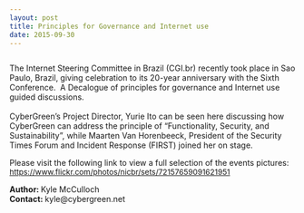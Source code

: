 ```yaml
---
layout: post
title: Principles for Governance and Internet use
date: 2015-09-30
---
```

<img src="{{site.media}}img.png" alt=""/>


<p><!--[if gte mso 9]><xml>
 <o:OfficeDocumentSettings>
<o:AllowPNG/>
 </o:OfficeDocumentSettings>
</xml><![endif]--><!--[if gte mso 9]><xml>
 <w:WordDocument>
<w:View>Normal</w:View>
<w:Zoom>0</w:Zoom>
<w:TrackMoves/>
<w:TrackFormatting/>
<w:PunctuationKerning/>
<w:ValidateAgainstSchemas/>
<w:SaveIfXMLInvalid>false</w:SaveIfXMLInvalid>
<w:IgnoreMixedContent>false</w:IgnoreMixedContent>
<w:AlwaysShowPlaceholderText>false</w:AlwaysShowPlaceholderText>
<w:DoNotPromoteQF/>
<w:LidThemeOther>EN-US</w:LidThemeOther>
<w:LidThemeAsian>JA</w:LidThemeAsian>
<w:LidThemeComplexScript>X-NONE</w:LidThemeComplexScript>
<w:Compatibility>
 <w:BreakWrappedTables/>
 <w:SnapToGridInCell/>
 <w:WrapTextWithPunct/>
 <w:UseAsianBreakRules/>
 <w:DontGrowAutofit/>
 <w:SplitPgBreakAndParaMark/>
 <w:EnableOpenTypeKerning/>
 <w:DontFlipMirrorIndents/>
 <w:OverrideTableStyleHps/>
 <w:UseFELayout/>
</w:Compatibility>
<m:mathPr>
 <m:mathFont m:val="Cambria Math"/>
 <m:brkBin m:val="before"/>
 <m:brkBinSub m:val="&#45;-"/>
 <m:smallFrac m:val="off"/>
 <m:dispDef/>
 <m:lMargin m:val="0"/>
 <m:rMargin m:val="0"/>
 <m:defJc m:val="centerGroup"/>
 <m:wrapIndent m:val="1440"/>
 <m:intLim m:val="subSup"/>
 <m:naryLim m:val="undOvr"/>
</m:mathPr></w:WordDocument>
</xml><![endif]--><!--[if gte mso 9]><xml>
 <w:LatentStyles DefLockedState="false" DefUnhideWhenUsed="true"
DefSemiHidden="true" DefQFormat="false" DefPriority="99"
LatentStyleCount="276">
<w:LsdException Locked="false" Priority="0" SemiHidden="false"
 UnhideWhenUsed="false" QFormat="true" Name="Normal"/>
<w:LsdException Locked="false" Priority="9" SemiHidden="false"
 UnhideWhenUsed="false" QFormat="true" Name="heading 1"/>
<w:LsdException Locked="false" Priority="9" QFormat="true" Name="heading 2"/>
<w:LsdException Locked="false" Priority="9" QFormat="true" Name="heading 3"/>
<w:LsdException Locked="false" Priority="9" QFormat="true" Name="heading 4"/>
<w:LsdException Locked="false" Priority="9" QFormat="true" Name="heading 5"/>
<w:LsdException Locked="false" Priority="9" QFormat="true" Name="heading 6"/>
<w:LsdException Locked="false" Priority="9" QFormat="true" Name="heading 7"/>
<w:LsdException Locked="false" Priority="9" QFormat="true" Name="heading 8"/>
<w:LsdException Locked="false" Priority="9" QFormat="true" Name="heading 9"/>
<w:LsdException Locked="false" Priority="39" Name="toc 1"/>
<w:LsdException Locked="false" Priority="39" Name="toc 2"/>
<w:LsdException Locked="false" Priority="39" Name="toc 3"/>
<w:LsdException Locked="false" Priority="39" Name="toc 4"/>
<w:LsdException Locked="false" Priority="39" Name="toc 5"/>
<w:LsdException Locked="false" Priority="39" Name="toc 6"/>
<w:LsdException Locked="false" Priority="39" Name="toc 7"/>
<w:LsdException Locked="false" Priority="39" Name="toc 8"/>
<w:LsdException Locked="false" Priority="39" Name="toc 9"/>
<w:LsdException Locked="false" Priority="35" QFormat="true" Name="caption"/>
<w:LsdException Locked="false" Priority="10" SemiHidden="false"
 UnhideWhenUsed="false" QFormat="true" Name="Title"/>
<w:LsdException Locked="false" Priority="1" Name="Default Paragraph Font"/>
<w:LsdException Locked="false" Priority="11" SemiHidden="false"
 UnhideWhenUsed="false" QFormat="true" Name="Subtitle"/>
<w:LsdException Locked="false" Priority="22" SemiHidden="false"
 UnhideWhenUsed="false" QFormat="true" Name="Strong"/>
<w:LsdException Locked="false" Priority="20" SemiHidden="false"
 UnhideWhenUsed="false" QFormat="true" Name="Emphasis"/>
<w:LsdException Locked="false" Priority="59" SemiHidden="false"
 UnhideWhenUsed="false" Name="Table Grid"/>
<w:LsdException Locked="false" UnhideWhenUsed="false" Name="Placeholder Text"/>
<w:LsdException Locked="false" Priority="1" SemiHidden="false"
 UnhideWhenUsed="false" QFormat="true" Name="No Spacing"/>
<w:LsdException Locked="false" Priority="60" SemiHidden="false"
 UnhideWhenUsed="false" Name="Light Shading"/>
<w:LsdException Locked="false" Priority="61" SemiHidden="false"
 UnhideWhenUsed="false" Name="Light List"/>
<w:LsdException Locked="false" Priority="62" SemiHidden="false"
 UnhideWhenUsed="false" Name="Light Grid"/>
<w:LsdException Locked="false" Priority="63" SemiHidden="false"
 UnhideWhenUsed="false" Name="Medium Shading 1"/>
<w:LsdException Locked="false" Priority="64" SemiHidden="false"
 UnhideWhenUsed="false" Name="Medium Shading 2"/>
<w:LsdException Locked="false" Priority="65" SemiHidden="false"
 UnhideWhenUsed="false" Name="Medium List 1"/>
<w:LsdException Locked="false" Priority="66" SemiHidden="false"
 UnhideWhenUsed="false" Name="Medium List 2"/>
<w:LsdException Locked="false" Priority="67" SemiHidden="false"
 UnhideWhenUsed="false" Name="Medium Grid 1"/>
<w:LsdException Locked="false" Priority="68" SemiHidden="false"
 UnhideWhenUsed="false" Name="Medium Grid 2"/>
<w:LsdException Locked="false" Priority="69" SemiHidden="false"
 UnhideWhenUsed="false" Name="Medium Grid 3"/>
<w:LsdException Locked="false" Priority="70" SemiHidden="false"
 UnhideWhenUsed="false" Name="Dark List"/>
<w:LsdException Locked="false" Priority="71" SemiHidden="false"
 UnhideWhenUsed="false" Name="Colorful Shading"/>
<w:LsdException Locked="false" Priority="72" SemiHidden="false"
 UnhideWhenUsed="false" Name="Colorful List"/>
<w:LsdException Locked="false" Priority="73" SemiHidden="false"
 UnhideWhenUsed="false" Name="Colorful Grid"/>
<w:LsdException Locked="false" Priority="60" SemiHidden="false"
 UnhideWhenUsed="false" Name="Light Shading Accent 1"/>
<w:LsdException Locked="false" Priority="61" SemiHidden="false"
 UnhideWhenUsed="false" Name="Light List Accent 1"/>
<w:LsdException Locked="false" Priority="62" SemiHidden="false"
 UnhideWhenUsed="false" Name="Light Grid Accent 1"/>
<w:LsdException Locked="false" Priority="63" SemiHidden="false"
 UnhideWhenUsed="false" Name="Medium Shading 1 Accent 1"/>
<w:LsdException Locked="false" Priority="64" SemiHidden="false"
 UnhideWhenUsed="false" Name="Medium Shading 2 Accent 1"/>
<w:LsdException Locked="false" Priority="65" SemiHidden="false"
 UnhideWhenUsed="false" Name="Medium List 1 Accent 1"/>
<w:LsdException Locked="false" UnhideWhenUsed="false" Name="Revision"/>
<w:LsdException Locked="false" Priority="34" SemiHidden="false"
 UnhideWhenUsed="false" QFormat="true" Name="List Paragraph"/>
<w:LsdException Locked="false" Priority="29" SemiHidden="false"
 UnhideWhenUsed="false" QFormat="true" Name="Quote"/>
<w:LsdException Locked="false" Priority="30" SemiHidden="false"
 UnhideWhenUsed="false" QFormat="true" Name="Intense Quote"/>
<w:LsdException Locked="false" Priority="66" SemiHidden="false"
 UnhideWhenUsed="false" Name="Medium List 2 Accent 1"/>
<w:LsdException Locked="false" Priority="67" SemiHidden="false"
 UnhideWhenUsed="false" Name="Medium Grid 1 Accent 1"/>
<w:LsdException Locked="false" Priority="68" SemiHidden="false"
 UnhideWhenUsed="false" Name="Medium Grid 2 Accent 1"/>
<w:LsdException Locked="false" Priority="69" SemiHidden="false"
 UnhideWhenUsed="false" Name="Medium Grid 3 Accent 1"/>
<w:LsdException Locked="false" Priority="70" SemiHidden="false"
 UnhideWhenUsed="false" Name="Dark List Accent 1"/>
<w:LsdException Locked="false" Priority="71" SemiHidden="false"
 UnhideWhenUsed="false" Name="Colorful Shading Accent 1"/>
<w:LsdException Locked="false" Priority="72" SemiHidden="false"
 UnhideWhenUsed="false" Name="Colorful List Accent 1"/>
<w:LsdException Locked="false" Priority="73" SemiHidden="false"
 UnhideWhenUsed="false" Name="Colorful Grid Accent 1"/>
<w:LsdException Locked="false" Priority="60" SemiHidden="false"
 UnhideWhenUsed="false" Name="Light Shading Accent 2"/>
<w:LsdException Locked="false" Priority="61" SemiHidden="false"
 UnhideWhenUsed="false" Name="Light List Accent 2"/>
<w:LsdException Locked="false" Priority="62" SemiHidden="false"
 UnhideWhenUsed="false" Name="Light Grid Accent 2"/>
<w:LsdException Locked="false" Priority="63" SemiHidden="false"
 UnhideWhenUsed="false" Name="Medium Shading 1 Accent 2"/>
<w:LsdException Locked="false" Priority="64" SemiHidden="false"
 UnhideWhenUsed="false" Name="Medium Shading 2 Accent 2"/>
<w:LsdException Locked="false" Priority="65" SemiHidden="false"
 UnhideWhenUsed="false" Name="Medium List 1 Accent 2"/>
<w:LsdException Locked="false" Priority="66" SemiHidden="false"
 UnhideWhenUsed="false" Name="Medium List 2 Accent 2"/>
<w:LsdException Locked="false" Priority="67" SemiHidden="false"
 UnhideWhenUsed="false" Name="Medium Grid 1 Accent 2"/>
<w:LsdException Locked="false" Priority="68" SemiHidden="false"
 UnhideWhenUsed="false" Name="Medium Grid 2 Accent 2"/>
<w:LsdException Locked="false" Priority="69" SemiHidden="false"
 UnhideWhenUsed="false" Name="Medium Grid 3 Accent 2"/>
<w:LsdException Locked="false" Priority="70" SemiHidden="false"
 UnhideWhenUsed="false" Name="Dark List Accent 2"/>
<w:LsdException Locked="false" Priority="71" SemiHidden="false"
 UnhideWhenUsed="false" Name="Colorful Shading Accent 2"/>
<w:LsdException Locked="false" Priority="72" SemiHidden="false"
 UnhideWhenUsed="false" Name="Colorful List Accent 2"/>
<w:LsdException Locked="false" Priority="73" SemiHidden="false"
 UnhideWhenUsed="false" Name="Colorful Grid Accent 2"/>
<w:LsdException Locked="false" Priority="60" SemiHidden="false"
 UnhideWhenUsed="false" Name="Light Shading Accent 3"/>
<w:LsdException Locked="false" Priority="61" SemiHidden="false"
 UnhideWhenUsed="false" Name="Light List Accent 3"/>
<w:LsdException Locked="false" Priority="62" SemiHidden="false"
 UnhideWhenUsed="false" Name="Light Grid Accent 3"/>
<w:LsdException Locked="false" Priority="63" SemiHidden="false"
 UnhideWhenUsed="false" Name="Medium Shading 1 Accent 3"/>
<w:LsdException Locked="false" Priority="64" SemiHidden="false"
 UnhideWhenUsed="false" Name="Medium Shading 2 Accent 3"/>
<w:LsdException Locked="false" Priority="65" SemiHidden="false"
 UnhideWhenUsed="false" Name="Medium List 1 Accent 3"/>
<w:LsdException Locked="false" Priority="66" SemiHidden="false"
 UnhideWhenUsed="false" Name="Medium List 2 Accent 3"/>
<w:LsdException Locked="false" Priority="67" SemiHidden="false"
 UnhideWhenUsed="false" Name="Medium Grid 1 Accent 3"/>
<w:LsdException Locked="false" Priority="68" SemiHidden="false"
 UnhideWhenUsed="false" Name="Medium Grid 2 Accent 3"/>
<w:LsdException Locked="false" Priority="69" SemiHidden="false"
 UnhideWhenUsed="false" Name="Medium Grid 3 Accent 3"/>
<w:LsdException Locked="false" Priority="70" SemiHidden="false"
 UnhideWhenUsed="false" Name="Dark List Accent 3"/>
<w:LsdException Locked="false" Priority="71" SemiHidden="false"
 UnhideWhenUsed="false" Name="Colorful Shading Accent 3"/>
<w:LsdException Locked="false" Priority="72" SemiHidden="false"
 UnhideWhenUsed="false" Name="Colorful List Accent 3"/>
<w:LsdException Locked="false" Priority="73" SemiHidden="false"
 UnhideWhenUsed="false" Name="Colorful Grid Accent 3"/>
<w:LsdException Locked="false" Priority="60" SemiHidden="false"
 UnhideWhenUsed="false" Name="Light Shading Accent 4"/>
<w:LsdException Locked="false" Priority="61" SemiHidden="false"
 UnhideWhenUsed="false" Name="Light List Accent 4"/>
<w:LsdException Locked="false" Priority="62" SemiHidden="false"
 UnhideWhenUsed="false" Name="Light Grid Accent 4"/>
<w:LsdException Locked="false" Priority="63" SemiHidden="false"
 UnhideWhenUsed="false" Name="Medium Shading 1 Accent 4"/>
<w:LsdException Locked="false" Priority="64" SemiHidden="false"
 UnhideWhenUsed="false" Name="Medium Shading 2 Accent 4"/>
<w:LsdException Locked="false" Priority="65" SemiHidden="false"
 UnhideWhenUsed="false" Name="Medium List 1 Accent 4"/>
<w:LsdException Locked="false" Priority="66" SemiHidden="false"
 UnhideWhenUsed="false" Name="Medium List 2 Accent 4"/>
<w:LsdException Locked="false" Priority="67" SemiHidden="false"
 UnhideWhenUsed="false" Name="Medium Grid 1 Accent 4"/>
<w:LsdException Locked="false" Priority="68" SemiHidden="false"
 UnhideWhenUsed="false" Name="Medium Grid 2 Accent 4"/>
<w:LsdException Locked="false" Priority="69" SemiHidden="false"
 UnhideWhenUsed="false" Name="Medium Grid 3 Accent 4"/>
<w:LsdException Locked="false" Priority="70" SemiHidden="false"
 UnhideWhenUsed="false" Name="Dark List Accent 4"/>
<w:LsdException Locked="false" Priority="71" SemiHidden="false"
 UnhideWhenUsed="false" Name="Colorful Shading Accent 4"/>
<w:LsdException Locked="false" Priority="72" SemiHidden="false"
 UnhideWhenUsed="false" Name="Colorful List Accent 4"/>
<w:LsdException Locked="false" Priority="73" SemiHidden="false"
 UnhideWhenUsed="false" Name="Colorful Grid Accent 4"/>
<w:LsdException Locked="false" Priority="60" SemiHidden="false"
 UnhideWhenUsed="false" Name="Light Shading Accent 5"/>
<w:LsdException Locked="false" Priority="61" SemiHidden="false"
 UnhideWhenUsed="false" Name="Light List Accent 5"/>
<w:LsdException Locked="false" Priority="62" SemiHidden="false"
 UnhideWhenUsed="false" Name="Light Grid Accent 5"/>
<w:LsdException Locked="false" Priority="63" SemiHidden="false"
 UnhideWhenUsed="false" Name="Medium Shading 1 Accent 5"/>
<w:LsdException Locked="false" Priority="64" SemiHidden="false"
 UnhideWhenUsed="false" Name="Medium Shading 2 Accent 5"/>
<w:LsdException Locked="false" Priority="65" SemiHidden="false"
 UnhideWhenUsed="false" Name="Medium List 1 Accent 5"/>
<w:LsdException Locked="false" Priority="66" SemiHidden="false"
 UnhideWhenUsed="false" Name="Medium List 2 Accent 5"/>
<w:LsdException Locked="false" Priority="67" SemiHidden="false"
 UnhideWhenUsed="false" Name="Medium Grid 1 Accent 5"/>
<w:LsdException Locked="false" Priority="68" SemiHidden="false"
 UnhideWhenUsed="false" Name="Medium Grid 2 Accent 5"/>
<w:LsdException Locked="false" Priority="69" SemiHidden="false"
 UnhideWhenUsed="false" Name="Medium Grid 3 Accent 5"/>
<w:LsdException Locked="false" Priority="70" SemiHidden="false"
 UnhideWhenUsed="false" Name="Dark List Accent 5"/>
<w:LsdException Locked="false" Priority="71" SemiHidden="false"
 UnhideWhenUsed="false" Name="Colorful Shading Accent 5"/>
<w:LsdException Locked="false" Priority="72" SemiHidden="false"
 UnhideWhenUsed="false" Name="Colorful List Accent 5"/>
<w:LsdException Locked="false" Priority="73" SemiHidden="false"
 UnhideWhenUsed="false" Name="Colorful Grid Accent 5"/>
<w:LsdException Locked="false" Priority="60" SemiHidden="false"
 UnhideWhenUsed="false" Name="Light Shading Accent 6"/>
<w:LsdException Locked="false" Priority="61" SemiHidden="false"
 UnhideWhenUsed="false" Name="Light List Accent 6"/>
<w:LsdException Locked="false" Priority="62" SemiHidden="false"
 UnhideWhenUsed="false" Name="Light Grid Accent 6"/>
<w:LsdException Locked="false" Priority="63" SemiHidden="false"
 UnhideWhenUsed="false" Name="Medium Shading 1 Accent 6"/>
<w:LsdException Locked="false" Priority="64" SemiHidden="false"
 UnhideWhenUsed="false" Name="Medium Shading 2 Accent 6"/>
<w:LsdException Locked="false" Priority="65" SemiHidden="false"
 UnhideWhenUsed="false" Name="Medium List 1 Accent 6"/>
<w:LsdException Locked="false" Priority="66" SemiHidden="false"
 UnhideWhenUsed="false" Name="Medium List 2 Accent 6"/>
<w:LsdException Locked="false" Priority="67" SemiHidden="false"
 UnhideWhenUsed="false" Name="Medium Grid 1 Accent 6"/>
<w:LsdException Locked="false" Priority="68" SemiHidden="false"
 UnhideWhenUsed="false" Name="Medium Grid 2 Accent 6"/>
<w:LsdException Locked="false" Priority="69" SemiHidden="false"
 UnhideWhenUsed="false" Name="Medium Grid 3 Accent 6"/>
<w:LsdException Locked="false" Priority="70" SemiHidden="false"
 UnhideWhenUsed="false" Name="Dark List Accent 6"/>
<w:LsdException Locked="false" Priority="71" SemiHidden="false"
 UnhideWhenUsed="false" Name="Colorful Shading Accent 6"/>
<w:LsdException Locked="false" Priority="72" SemiHidden="false"
 UnhideWhenUsed="false" Name="Colorful List Accent 6"/>
<w:LsdException Locked="false" Priority="73" SemiHidden="false"
 UnhideWhenUsed="false" Name="Colorful Grid Accent 6"/>
<w:LsdException Locked="false" Priority="19" SemiHidden="false"
 UnhideWhenUsed="false" QFormat="true" Name="Subtle Emphasis"/>
<w:LsdException Locked="false" Priority="21" SemiHidden="false"
 UnhideWhenUsed="false" QFormat="true" Name="Intense Emphasis"/>
<w:LsdException Locked="false" Priority="31" SemiHidden="false"
 UnhideWhenUsed="false" QFormat="true" Name="Subtle Reference"/>
<w:LsdException Locked="false" Priority="32" SemiHidden="false"
 UnhideWhenUsed="false" QFormat="true" Name="Intense Reference"/>
<w:LsdException Locked="false" Priority="33" SemiHidden="false"
 UnhideWhenUsed="false" QFormat="true" Name="Book Title"/>
<w:LsdException Locked="false" Priority="37" Name="Bibliography"/>
<w:LsdException Locked="false" Priority="39" QFormat="true" Name="TOC Heading"/>
 </w:LatentStyles>
</xml><![endif]--><!--[if gte mso 10]>
<style>
 /* Style Definitions */
table.MsoNormalTable
	{mso-style-name:"Table Normal";
	mso-tstyle-rowband-size:0;
	mso-tstyle-colband-size:0;
	mso-style-noshow:yes;
	mso-style-priority:99;
	mso-style-parent:"";
	mso-padding-alt:0in 5.4pt 0in 5.4pt;
	mso-para-margin:0in;
	mso-para-margin-bottom:.0001pt;
	mso-pagination:widow-orphan;
	font-size:12.0pt;
	font-family:Cambria;
	mso-ascii-font-family:Cambria;
	mso-ascii-theme-font:minor-latin;
	mso-hansi-font-family:Cambria;
	mso-hansi-theme-font:minor-latin;}
</style>
<![endif]--><!--StartFragment-->The Internet Steering Committee in Brazil (CGI.br) recently took place in Sao Paulo, Brazil, giving celebration to its 20-year anniversary with the Sixth Conference.&nbsp; A Decalogue of principles for governance and Internet use guided discussions.<br /><br />CyberGreen’s Project Director, Yurie Ito can be seen here discussing how CyberGreen can address the principle of “Functionality, Security, and Sustainability”, while Maarten Van Horenbeeck, President of the Security Times Forum and Incident Response (FIRST) joined her on stage.</p><p><!--[if gte mso 9]><xml>
 <o:OfficeDocumentSettings>
<o:AllowPNG/>
 </o:OfficeDocumentSettings>
</xml><![endif]--><!--[if gte mso 9]><xml>
 <w:WordDocument>
<w:View>Normal</w:View>
<w:Zoom>0</w:Zoom>
<w:TrackMoves/>
<w:TrackFormatting/>
<w:PunctuationKerning/>
<w:ValidateAgainstSchemas/>
<w:SaveIfXMLInvalid>false</w:SaveIfXMLInvalid>
<w:IgnoreMixedContent>false</w:IgnoreMixedContent>
<w:AlwaysShowPlaceholderText>false</w:AlwaysShowPlaceholderText>
<w:DoNotPromoteQF/>
<w:LidThemeOther>EN-US</w:LidThemeOther>
<w:LidThemeAsian>JA</w:LidThemeAsian>
<w:LidThemeComplexScript>X-NONE</w:LidThemeComplexScript>
<w:Compatibility>
 <w:BreakWrappedTables/>
 <w:SnapToGridInCell/>
 <w:WrapTextWithPunct/>
 <w:UseAsianBreakRules/>
 <w:DontGrowAutofit/>
 <w:SplitPgBreakAndParaMark/>
 <w:EnableOpenTypeKerning/>
 <w:DontFlipMirrorIndents/>
 <w:OverrideTableStyleHps/>
 <w:UseFELayout/>
</w:Compatibility>
<m:mathPr>
 <m:mathFont m:val="Cambria Math"/>
 <m:brkBin m:val="before"/>
 <m:brkBinSub m:val="&#45;-"/>
 <m:smallFrac m:val="off"/>
 <m:dispDef/>
 <m:lMargin m:val="0"/>
 <m:rMargin m:val="0"/>
 <m:defJc m:val="centerGroup"/>
 <m:wrapIndent m:val="1440"/>
 <m:intLim m:val="subSup"/>
 <m:naryLim m:val="undOvr"/>
</m:mathPr></w:WordDocument>
</xml><![endif]--><!--[if gte mso 9]><xml>
 <w:LatentStyles DefLockedState="false" DefUnhideWhenUsed="true"
DefSemiHidden="true" DefQFormat="false" DefPriority="99"
LatentStyleCount="276">
<w:LsdException Locked="false" Priority="0" SemiHidden="false"
 UnhideWhenUsed="false" QFormat="true" Name="Normal"/>
<w:LsdException Locked="false" Priority="9" SemiHidden="false"
 UnhideWhenUsed="false" QFormat="true" Name="heading 1"/>
<w:LsdException Locked="false" Priority="9" QFormat="true" Name="heading 2"/>
<w:LsdException Locked="false" Priority="9" QFormat="true" Name="heading 3"/>
<w:LsdException Locked="false" Priority="9" QFormat="true" Name="heading 4"/>
<w:LsdException Locked="false" Priority="9" QFormat="true" Name="heading 5"/>
<w:LsdException Locked="false" Priority="9" QFormat="true" Name="heading 6"/>
<w:LsdException Locked="false" Priority="9" QFormat="true" Name="heading 7"/>
<w:LsdException Locked="false" Priority="9" QFormat="true" Name="heading 8"/>
<w:LsdException Locked="false" Priority="9" QFormat="true" Name="heading 9"/>
<w:LsdException Locked="false" Priority="39" Name="toc 1"/>
<w:LsdException Locked="false" Priority="39" Name="toc 2"/>
<w:LsdException Locked="false" Priority="39" Name="toc 3"/>
<w:LsdException Locked="false" Priority="39" Name="toc 4"/>
<w:LsdException Locked="false" Priority="39" Name="toc 5"/>
<w:LsdException Locked="false" Priority="39" Name="toc 6"/>
<w:LsdException Locked="false" Priority="39" Name="toc 7"/>
<w:LsdException Locked="false" Priority="39" Name="toc 8"/>
<w:LsdException Locked="false" Priority="39" Name="toc 9"/>
<w:LsdException Locked="false" Priority="35" QFormat="true" Name="caption"/>
<w:LsdException Locked="false" Priority="10" SemiHidden="false"
 UnhideWhenUsed="false" QFormat="true" Name="Title"/>
<w:LsdException Locked="false" Priority="1" Name="Default Paragraph Font"/>
<w:LsdException Locked="false" Priority="11" SemiHidden="false"
 UnhideWhenUsed="false" QFormat="true" Name="Subtitle"/>
<w:LsdException Locked="false" Priority="22" SemiHidden="false"
 UnhideWhenUsed="false" QFormat="true" Name="Strong"/>
<w:LsdException Locked="false" Priority="20" SemiHidden="false"
 UnhideWhenUsed="false" QFormat="true" Name="Emphasis"/>
<w:LsdException Locked="false" Priority="59" SemiHidden="false"
 UnhideWhenUsed="false" Name="Table Grid"/>
<w:LsdException Locked="false" UnhideWhenUsed="false" Name="Placeholder Text"/>
<w:LsdException Locked="false" Priority="1" SemiHidden="false"
 UnhideWhenUsed="false" QFormat="true" Name="No Spacing"/>
<w:LsdException Locked="false" Priority="60" SemiHidden="false"
 UnhideWhenUsed="false" Name="Light Shading"/>
<w:LsdException Locked="false" Priority="61" SemiHidden="false"
 UnhideWhenUsed="false" Name="Light List"/>
<w:LsdException Locked="false" Priority="62" SemiHidden="false"
 UnhideWhenUsed="false" Name="Light Grid"/>
<w:LsdException Locked="false" Priority="63" SemiHidden="false"
 UnhideWhenUsed="false" Name="Medium Shading 1"/>
<w:LsdException Locked="false" Priority="64" SemiHidden="false"
 UnhideWhenUsed="false" Name="Medium Shading 2"/>
<w:LsdException Locked="false" Priority="65" SemiHidden="false"
 UnhideWhenUsed="false" Name="Medium List 1"/>
<w:LsdException Locked="false" Priority="66" SemiHidden="false"
 UnhideWhenUsed="false" Name="Medium List 2"/>
<w:LsdException Locked="false" Priority="67" SemiHidden="false"
 UnhideWhenUsed="false" Name="Medium Grid 1"/>
<w:LsdException Locked="false" Priority="68" SemiHidden="false"
 UnhideWhenUsed="false" Name="Medium Grid 2"/>
<w:LsdException Locked="false" Priority="69" SemiHidden="false"
 UnhideWhenUsed="false" Name="Medium Grid 3"/>
<w:LsdException Locked="false" Priority="70" SemiHidden="false"
 UnhideWhenUsed="false" Name="Dark List"/>
<w:LsdException Locked="false" Priority="71" SemiHidden="false"
 UnhideWhenUsed="false" Name="Colorful Shading"/>
<w:LsdException Locked="false" Priority="72" SemiHidden="false"
 UnhideWhenUsed="false" Name="Colorful List"/>
<w:LsdException Locked="false" Priority="73" SemiHidden="false"
 UnhideWhenUsed="false" Name="Colorful Grid"/>
<w:LsdException Locked="false" Priority="60" SemiHidden="false"
 UnhideWhenUsed="false" Name="Light Shading Accent 1"/>
<w:LsdException Locked="false" Priority="61" SemiHidden="false"
 UnhideWhenUsed="false" Name="Light List Accent 1"/>
<w:LsdException Locked="false" Priority="62" SemiHidden="false"
 UnhideWhenUsed="false" Name="Light Grid Accent 1"/>
<w:LsdException Locked="false" Priority="63" SemiHidden="false"
 UnhideWhenUsed="false" Name="Medium Shading 1 Accent 1"/>
<w:LsdException Locked="false" Priority="64" SemiHidden="false"
 UnhideWhenUsed="false" Name="Medium Shading 2 Accent 1"/>
<w:LsdException Locked="false" Priority="65" SemiHidden="false"
 UnhideWhenUsed="false" Name="Medium List 1 Accent 1"/>
<w:LsdException Locked="false" UnhideWhenUsed="false" Name="Revision"/>
<w:LsdException Locked="false" Priority="34" SemiHidden="false"
 UnhideWhenUsed="false" QFormat="true" Name="List Paragraph"/>
<w:LsdException Locked="false" Priority="29" SemiHidden="false"
 UnhideWhenUsed="false" QFormat="true" Name="Quote"/>
<w:LsdException Locked="false" Priority="30" SemiHidden="false"
 UnhideWhenUsed="false" QFormat="true" Name="Intense Quote"/>
<w:LsdException Locked="false" Priority="66" SemiHidden="false"
 UnhideWhenUsed="false" Name="Medium List 2 Accent 1"/>
<w:LsdException Locked="false" Priority="67" SemiHidden="false"
 UnhideWhenUsed="false" Name="Medium Grid 1 Accent 1"/>
<w:LsdException Locked="false" Priority="68" SemiHidden="false"
 UnhideWhenUsed="false" Name="Medium Grid 2 Accent 1"/>
<w:LsdException Locked="false" Priority="69" SemiHidden="false"
 UnhideWhenUsed="false" Name="Medium Grid 3 Accent 1"/>
<w:LsdException Locked="false" Priority="70" SemiHidden="false"
 UnhideWhenUsed="false" Name="Dark List Accent 1"/>
<w:LsdException Locked="false" Priority="71" SemiHidden="false"
 UnhideWhenUsed="false" Name="Colorful Shading Accent 1"/>
<w:LsdException Locked="false" Priority="72" SemiHidden="false"
 UnhideWhenUsed="false" Name="Colorful List Accent 1"/>
<w:LsdException Locked="false" Priority="73" SemiHidden="false"
 UnhideWhenUsed="false" Name="Colorful Grid Accent 1"/>
<w:LsdException Locked="false" Priority="60" SemiHidden="false"
 UnhideWhenUsed="false" Name="Light Shading Accent 2"/>
<w:LsdException Locked="false" Priority="61" SemiHidden="false"
 UnhideWhenUsed="false" Name="Light List Accent 2"/>
<w:LsdException Locked="false" Priority="62" SemiHidden="false"
 UnhideWhenUsed="false" Name="Light Grid Accent 2"/>
<w:LsdException Locked="false" Priority="63" SemiHidden="false"
 UnhideWhenUsed="false" Name="Medium Shading 1 Accent 2"/>
<w:LsdException Locked="false" Priority="64" SemiHidden="false"
 UnhideWhenUsed="false" Name="Medium Shading 2 Accent 2"/>
<w:LsdException Locked="false" Priority="65" SemiHidden="false"
 UnhideWhenUsed="false" Name="Medium List 1 Accent 2"/>
<w:LsdException Locked="false" Priority="66" SemiHidden="false"
 UnhideWhenUsed="false" Name="Medium List 2 Accent 2"/>
<w:LsdException Locked="false" Priority="67" SemiHidden="false"
 UnhideWhenUsed="false" Name="Medium Grid 1 Accent 2"/>
<w:LsdException Locked="false" Priority="68" SemiHidden="false"
 UnhideWhenUsed="false" Name="Medium Grid 2 Accent 2"/>
<w:LsdException Locked="false" Priority="69" SemiHidden="false"
 UnhideWhenUsed="false" Name="Medium Grid 3 Accent 2"/>
<w:LsdException Locked="false" Priority="70" SemiHidden="false"
 UnhideWhenUsed="false" Name="Dark List Accent 2"/>
<w:LsdException Locked="false" Priority="71" SemiHidden="false"
 UnhideWhenUsed="false" Name="Colorful Shading Accent 2"/>
<w:LsdException Locked="false" Priority="72" SemiHidden="false"
 UnhideWhenUsed="false" Name="Colorful List Accent 2"/>
<w:LsdException Locked="false" Priority="73" SemiHidden="false"
 UnhideWhenUsed="false" Name="Colorful Grid Accent 2"/>
<w:LsdException Locked="false" Priority="60" SemiHidden="false"
 UnhideWhenUsed="false" Name="Light Shading Accent 3"/>
<w:LsdException Locked="false" Priority="61" SemiHidden="false"
 UnhideWhenUsed="false" Name="Light List Accent 3"/>
<w:LsdException Locked="false" Priority="62" SemiHidden="false"
 UnhideWhenUsed="false" Name="Light Grid Accent 3"/>
<w:LsdException Locked="false" Priority="63" SemiHidden="false"
 UnhideWhenUsed="false" Name="Medium Shading 1 Accent 3"/>
<w:LsdException Locked="false" Priority="64" SemiHidden="false"
 UnhideWhenUsed="false" Name="Medium Shading 2 Accent 3"/>
<w:LsdException Locked="false" Priority="65" SemiHidden="false"
 UnhideWhenUsed="false" Name="Medium List 1 Accent 3"/>
<w:LsdException Locked="false" Priority="66" SemiHidden="false"
 UnhideWhenUsed="false" Name="Medium List 2 Accent 3"/>
<w:LsdException Locked="false" Priority="67" SemiHidden="false"
 UnhideWhenUsed="false" Name="Medium Grid 1 Accent 3"/>
<w:LsdException Locked="false" Priority="68" SemiHidden="false"
 UnhideWhenUsed="false" Name="Medium Grid 2 Accent 3"/>
<w:LsdException Locked="false" Priority="69" SemiHidden="false"
 UnhideWhenUsed="false" Name="Medium Grid 3 Accent 3"/>
<w:LsdException Locked="false" Priority="70" SemiHidden="false"
 UnhideWhenUsed="false" Name="Dark List Accent 3"/>
<w:LsdException Locked="false" Priority="71" SemiHidden="false"
 UnhideWhenUsed="false" Name="Colorful Shading Accent 3"/>
<w:LsdException Locked="false" Priority="72" SemiHidden="false"
 UnhideWhenUsed="false" Name="Colorful List Accent 3"/>
<w:LsdException Locked="false" Priority="73" SemiHidden="false"
 UnhideWhenUsed="false" Name="Colorful Grid Accent 3"/>
<w:LsdException Locked="false" Priority="60" SemiHidden="false"
 UnhideWhenUsed="false" Name="Light Shading Accent 4"/>
<w:LsdException Locked="false" Priority="61" SemiHidden="false"
 UnhideWhenUsed="false" Name="Light List Accent 4"/>
<w:LsdException Locked="false" Priority="62" SemiHidden="false"
 UnhideWhenUsed="false" Name="Light Grid Accent 4"/>
<w:LsdException Locked="false" Priority="63" SemiHidden="false"
 UnhideWhenUsed="false" Name="Medium Shading 1 Accent 4"/>
<w:LsdException Locked="false" Priority="64" SemiHidden="false"
 UnhideWhenUsed="false" Name="Medium Shading 2 Accent 4"/>
<w:LsdException Locked="false" Priority="65" SemiHidden="false"
 UnhideWhenUsed="false" Name="Medium List 1 Accent 4"/>
<w:LsdException Locked="false" Priority="66" SemiHidden="false"
 UnhideWhenUsed="false" Name="Medium List 2 Accent 4"/>
<w:LsdException Locked="false" Priority="67" SemiHidden="false"
 UnhideWhenUsed="false" Name="Medium Grid 1 Accent 4"/>
<w:LsdException Locked="false" Priority="68" SemiHidden="false"
 UnhideWhenUsed="false" Name="Medium Grid 2 Accent 4"/>
<w:LsdException Locked="false" Priority="69" SemiHidden="false"
 UnhideWhenUsed="false" Name="Medium Grid 3 Accent 4"/>
<w:LsdException Locked="false" Priority="70" SemiHidden="false"
 UnhideWhenUsed="false" Name="Dark List Accent 4"/>
<w:LsdException Locked="false" Priority="71" SemiHidden="false"
 UnhideWhenUsed="false" Name="Colorful Shading Accent 4"/>
<w:LsdException Locked="false" Priority="72" SemiHidden="false"
 UnhideWhenUsed="false" Name="Colorful List Accent 4"/>
<w:LsdException Locked="false" Priority="73" SemiHidden="false"
 UnhideWhenUsed="false" Name="Colorful Grid Accent 4"/>
<w:LsdException Locked="false" Priority="60" SemiHidden="false"
 UnhideWhenUsed="false" Name="Light Shading Accent 5"/>
<w:LsdException Locked="false" Priority="61" SemiHidden="false"
 UnhideWhenUsed="false" Name="Light List Accent 5"/>
<w:LsdException Locked="false" Priority="62" SemiHidden="false"
 UnhideWhenUsed="false" Name="Light Grid Accent 5"/>
<w:LsdException Locked="false" Priority="63" SemiHidden="false"
 UnhideWhenUsed="false" Name="Medium Shading 1 Accent 5"/>
<w:LsdException Locked="false" Priority="64" SemiHidden="false"
 UnhideWhenUsed="false" Name="Medium Shading 2 Accent 5"/>
<w:LsdException Locked="false" Priority="65" SemiHidden="false"
 UnhideWhenUsed="false" Name="Medium List 1 Accent 5"/>
<w:LsdException Locked="false" Priority="66" SemiHidden="false"
 UnhideWhenUsed="false" Name="Medium List 2 Accent 5"/>
<w:LsdException Locked="false" Priority="67" SemiHidden="false"
 UnhideWhenUsed="false" Name="Medium Grid 1 Accent 5"/>
<w:LsdException Locked="false" Priority="68" SemiHidden="false"
 UnhideWhenUsed="false" Name="Medium Grid 2 Accent 5"/>
<w:LsdException Locked="false" Priority="69" SemiHidden="false"
 UnhideWhenUsed="false" Name="Medium Grid 3 Accent 5"/>
<w:LsdException Locked="false" Priority="70" SemiHidden="false"
 UnhideWhenUsed="false" Name="Dark List Accent 5"/>
<w:LsdException Locked="false" Priority="71" SemiHidden="false"
 UnhideWhenUsed="false" Name="Colorful Shading Accent 5"/>
<w:LsdException Locked="false" Priority="72" SemiHidden="false"
 UnhideWhenUsed="false" Name="Colorful List Accent 5"/>
<w:LsdException Locked="false" Priority="73" SemiHidden="false"
 UnhideWhenUsed="false" Name="Colorful Grid Accent 5"/>
<w:LsdException Locked="false" Priority="60" SemiHidden="false"
 UnhideWhenUsed="false" Name="Light Shading Accent 6"/>
<w:LsdException Locked="false" Priority="61" SemiHidden="false"
 UnhideWhenUsed="false" Name="Light List Accent 6"/>
<w:LsdException Locked="false" Priority="62" SemiHidden="false"
 UnhideWhenUsed="false" Name="Light Grid Accent 6"/>
<w:LsdException Locked="false" Priority="63" SemiHidden="false"
 UnhideWhenUsed="false" Name="Medium Shading 1 Accent 6"/>
<w:LsdException Locked="false" Priority="64" SemiHidden="false"
 UnhideWhenUsed="false" Name="Medium Shading 2 Accent 6"/>
<w:LsdException Locked="false" Priority="65" SemiHidden="false"
 UnhideWhenUsed="false" Name="Medium List 1 Accent 6"/>
<w:LsdException Locked="false" Priority="66" SemiHidden="false"
 UnhideWhenUsed="false" Name="Medium List 2 Accent 6"/>
<w:LsdException Locked="false" Priority="67" SemiHidden="false"
 UnhideWhenUsed="false" Name="Medium Grid 1 Accent 6"/>
<w:LsdException Locked="false" Priority="68" SemiHidden="false"
 UnhideWhenUsed="false" Name="Medium Grid 2 Accent 6"/>
<w:LsdException Locked="false" Priority="69" SemiHidden="false"
 UnhideWhenUsed="false" Name="Medium Grid 3 Accent 6"/>
<w:LsdException Locked="false" Priority="70" SemiHidden="false"
 UnhideWhenUsed="false" Name="Dark List Accent 6"/>
<w:LsdException Locked="false" Priority="71" SemiHidden="false"
 UnhideWhenUsed="false" Name="Colorful Shading Accent 6"/>
<w:LsdException Locked="false" Priority="72" SemiHidden="false"
 UnhideWhenUsed="false" Name="Colorful List Accent 6"/>
<w:LsdException Locked="false" Priority="73" SemiHidden="false"
 UnhideWhenUsed="false" Name="Colorful Grid Accent 6"/>
<w:LsdException Locked="false" Priority="19" SemiHidden="false"
 UnhideWhenUsed="false" QFormat="true" Name="Subtle Emphasis"/>
<w:LsdException Locked="false" Priority="21" SemiHidden="false"
 UnhideWhenUsed="false" QFormat="true" Name="Intense Emphasis"/>
<w:LsdException Locked="false" Priority="31" SemiHidden="false"
 UnhideWhenUsed="false" QFormat="true" Name="Subtle Reference"/>
<w:LsdException Locked="false" Priority="32" SemiHidden="false"
 UnhideWhenUsed="false" QFormat="true" Name="Intense Reference"/>
<w:LsdException Locked="false" Priority="33" SemiHidden="false"
 UnhideWhenUsed="false" QFormat="true" Name="Book Title"/>
<w:LsdException Locked="false" Priority="37" Name="Bibliography"/>
<w:LsdException Locked="false" Priority="39" QFormat="true" Name="TOC Heading"/>
 </w:LatentStyles>
</xml><![endif]--><!--[if gte mso 10]>
<style>
 /* Style Definitions */
table.MsoNormalTable
	{mso-style-name:"Table Normal";
	mso-tstyle-rowband-size:0;
	mso-tstyle-colband-size:0;
	mso-style-noshow:yes;
	mso-style-priority:99;
	mso-style-parent:"";
	mso-padding-alt:0in 5.4pt 0in 5.4pt;
	mso-para-margin:0in;
	mso-para-margin-bottom:.0001pt;
	mso-pagination:widow-orphan;
	font-size:12.0pt;
	font-family:Cambria;
	mso-ascii-font-family:Cambria;
	mso-ascii-theme-font:minor-latin;
	mso-hansi-font-family:Cambria;
	mso-hansi-theme-font:minor-latin;}
</style>
<![endif]--><!--StartFragment-->Please visit the following link to view a full selection of the events pictures:&nbsp; <a href="https://www.flickr.com/photos/nicbr/sets/72157659091621951"><span style="font-size:10.0pt">https://www.flickr.com/photos/nicbr/sets/72157659091621951</span></a></p><p><!--EndFragment--></p><p><strong>Author:&nbsp;</strong>Kyle McCulloch<br /><strong>Contact:&nbsp;</strong>kyle@cybergreen.net</p><p><!--EndFragment--></p>
